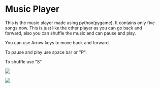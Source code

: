 # Music Player

This is the music player made using python(pygame). It contains only five songs now. This is just like the other player as you can go back and forward, also you can shuffle the music and can pause and play.

<p>

You can use Arrow keys to move back and forward.
<p>
To pause and play use space bar or "P".
<p>
To shuffle use "S"
<p>
<p>
<img src = "https://github.com/yashagrawal300/Pygames-codes/blob/master/Music%20app/music.jpg">
<p>
<p>
<img src = "https://github.com/yashagrawal300/Pygames-codes/blob/master/Music%20app/music1.jpg">
